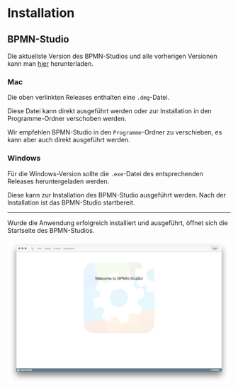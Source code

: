 # Installation

## BPMN-Studio

Die aktuellste Version des BPMN-Studios und alle vorherigen Versionen
kann man
[hier](https://github.com/process-engine/bpmn-studio/releases)
herunterladen.

### Mac

Die oben verlinkten Releases enthalten eine `.dmg`-Datei.

Diese Datei kann direkt ausgeführt werden oder zur Installation in den
Programme-Ordner verschoben werden.

Wir empfehlen BPMN-Studio in den `Programme`-Ordner zu verschieben,
es kann aber auch direkt ausgeführt werden.

### Windows

Für die Windows-Version sollte die `.exe`-Datei des entsprechenden Releases
heruntergeladen werden.

Diese kann zur Installation des BPMN-Studio ausgeführt werden. Nach der
Installation ist das BPMN-Studio startbereit.

-----
Wurde die Anwendung erfolgreich installiert und ausgeführt,
öffnet sich die Startseite des BPMN-Studios.

![BPMN-Studio](images/bpmn-studio.png)
